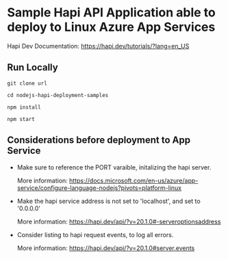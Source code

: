 # Sample Hapi API Application able to deploy to Linux Azure App Services
Hapi Dev Documentation: https://hapi.dev/tutorials/?lang=en_US

## Run Locally
`git clone url`

`cd nodejs-hapi-deployment-samples`

`npm install`

`npm start`

## Considerations before deployment to App Service
* Make sure to reference the PORT varaible, initalizing the hapi server.
  
  More information: https://docs.microsoft.com/en-us/azure/app-service/configure-language-nodejs?pivots=platform-linux

* Make the hapi service address is not set to 'localhost', and set to '0.0.0.0'

  More information: https://hapi.dev/api/?v=20.1.0#-serveroptionsaddress 

* Consider listing to hapi request events, to log all errors.

  More information: https://hapi.dev/api/?v=20.1.0#server.events



